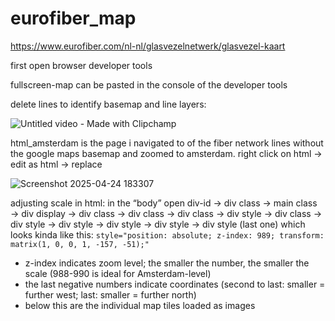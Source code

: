 # eurofiber_map

https://www.eurofiber.com/nl-nl/glasvezelnetwerk/glasvezel-kaart

first open browser developer tools

fullscreen-map can be pasted in the console of the developer tools

delete lines to identify basemap and line layers:

![Untitled video - Made with Clipchamp](https://github.com/user-attachments/assets/89f803d3-e2b0-4884-9bff-38acf5346cbd)


html_amsterdam is the page i navigated to of the fiber network lines without the google maps basemap and zoomed to amsterdam. right click on html → edit as html → replace

![Screenshot 2025-04-24 183307](https://github.com/user-attachments/assets/c1721b76-9051-4def-a512-e08a0462bf22)

  
adjusting scale in html: in the “body” open div-id → div class → main class → div display → div class → div class → div class → div style → div class → div style → div style → div style → div style → div style (last one) which looks kinda like this: `style="position: absolute; z-index: 989; transform: matrix(1, 0, 0, 1, -157, -51);"` 
- z-index indicates zoom level; the smaller the number, the smaller the scale (988-990 is ideal for Amsterdam-level)
- the last negative numbers indicate coordinates (second to last: smaller = further west; last: smaller = further north)
- below this are the individual map tiles loaded as images
